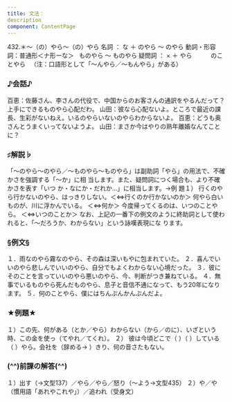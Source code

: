 ```yaml
---
title: 文法：
description
component: ContentPage
---
```



432.＊～（の）やら～（の）やら
名詞 ： な ＋ のやら ～ のやら
動詞・形容詞：普通形＜ナ形ーな＞   ものやら ～ ものやら
疑問詞 ： × ＋ やら  
        のことやら  
（注：口語形として「～んやら／～もんやら」がある）
### ♪会話♪
百恵：佐藤さん、李さんの代役で、中国からのお客さんの通訳をやるんだって？上手にできるものやら心配だわ。 山田：彼なら心配ないよ。ところで最近の課長、生彩がないねえ。いるのやらいないのやらわからないよ。 百恵：どうも奥さんとうまくいってないようよ。
山田：まさか今はやりの熟年離婚なんてことに？
### ♯解説♭
「～のやら～のやら／～ものやら～ものやら」は副助詞「やら」の用法で、不確かさを強調する「～か」に相 当します。また、疑問詞につく場合も、より不確かさを表す「いつ か・なにか・だれか…」に相当します。→例
題１）
行くのやら行かないのやら、はっきりしない。＜⇔行くのか行かないのか＞ 何やら白いものが、川に浮かんでいる。 ＜⇔何か＞ 今度帰ってくるのは、いつのことやら。 ＜⇔いつのことか＞
なお、上記の一番下の例文のように終助詞として使われると、「～だろうか、わからない」という詠嘆表現にな ります。
### §例文§
１．雨なのやら霧なのやら、その森は深いもやに包まれていた。
２．喜んでいいのやら悲しんでいいのやら、自分でもよくわからない心境だった。
３．彼にそのことを言っていいのやら悪いのやら、今、判断がつき兼ねている。
４．無事でいるものやら死んだものやら、息子と音信不通になって、もう20年になります。
５．何のことやら、僕にはちんぷんかんぷんだよ。
### ★例題★
１）この先、何がある（とか／やら）わからない（から／のに）、いざという時、この金を使っ（てやれ／てくれ）。
２） 彼は今頃どこで（ ）（ ）している（ ）やら。会社を（辞める→ ）きり、何の音さたもない。
### (^^)前課の解答(^^)
１）出す（→文型137）／やら／やら／怒り（～よう→文型435）
２）や／や（慣用語「あれやこれや」）／追われ（受身文）
